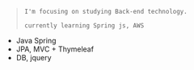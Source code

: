 > `I'm focusing on studying Back-end technology.`
> 
> `currently learning Spring js, AWS`
 - Java Spring
 - JPA, MVC + Thymeleaf
 - DB, jquery
